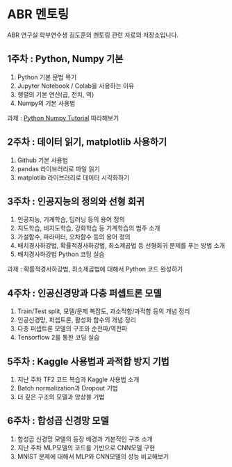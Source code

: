# ABR 멘토링

ABR 연구실 학부연수생 김도훈의 멘토링 관련 자료의 저장소입니다.

## 1주차 : Python, Numpy 기본

1. Python 기본 문법 복기
2. Jupyter Notebook / Colab을 사용하는 이유
3. 행렬의 기본 연산(곱, 전치, 역)
4. Numpy의 기본 사용법

과제 : [Python Numpy Tutorial](https://cs231n.github.io/python-numpy-tutorial/) 따라해보기

## 2주차 : 데이터 읽기, matplotlib 사용하기

1. Github 기본 사용법
2. pandas 라이브러리로 파일 읽기
3. matplotlib 라이브러리로 데이터 시각화하기

## 3주차 : 인공지능의 정의와 선형 회귀

1. 인공지능, 기계학습, 딥러닝 등의 용어 정의
2. 지도학습, 비지도학습, 강화학습 등 기계학습의 범주 소개
3. 가설함수, 파라미터, 오차함수 등의 용어 정의
4. 배치경사하강법, 확률적경사하강법, 최소제곱법 등 선형회귀 문제를 푸는 방법 소개
5. 배치경사하강법 Python 코딩 실습

과제 : 확률적경사하강법, 최소제곱법에 대해서 Python 코드 완성하기

## 4주차 : 인공신경망과 다층 퍼셉트론 모델

1. Train/Test split, 모델/문제 복잡도, 과소적합/과적합 등의 개념 정리
2. 인공신경망, 퍼셉트론, 활성화 함수의 개념 정리
3. 다층 퍼셉트론 모델의 구조와 순전파/역전파
4. Tensorflow 2를 통한 코딩 실습

## 5주차 : Kaggle 사용법과 과적합 방지 기법

1. 지난 주차 TF2 코드 복습과 Kaggle 사용법 소개
2. Batch normalization과 Dropout 기법
3. 더 깊은 구조의 모델과 앙상블 기법

## 6주차 : 합성곱 신경망 모델

1. 합성곱 신경망 모델의 등장 배경과 기본적인 구조 소개
2. 지난 주차 MLP모델의 코드를 기반으로 CNN모델 구현
3. MNIST 문제에 대해서 MLP와 CNN모델의 성능 비교해보기
